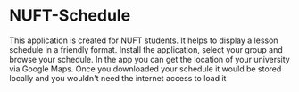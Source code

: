 # NUFT-Schedule
This application is created for NUFT students. It helps to display a lesson schedule  in a friendly format. Install the application, select your group and browse your schedule. In the app you can get the location of your university via Google Maps. Once you downloaded your schedule it would be stored locally and you wouldn't need the internet access to load it 
